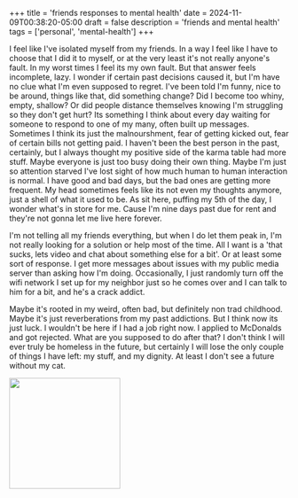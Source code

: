 +++
title = 'friends responses to mental health'
date = 2024-11-09T00:38:20-05:00
draft = false
description = 'friends and mental health'
tags = ['personal', 'mental-health']
+++

I feel like I've isolated myself from my friends. In a way I feel like I have to choose that I did it to myself, or at the very least it's not really anyone's fault. In my worst times I feel its my own fault. But that answer feels incomplete, lazy. I wonder if certain past decisions caused it, but I'm have no clue what I'm even supposed to regret. I've been told I'm funny, nice to be around, things like that, did something change? Did I become too whiny, empty, shallow? Or did people distance themselves knowing I'm struggling so they don't get hurt? Its something I think about every day waiting for someone to respond to one of my many, often built up messages. Sometimes I think its just the malnourshment, fear of getting kicked out, fear of certain bills not getting paid. I haven't been the best person in the past, certainly, but I always thought my positive side of the karma table had more stuff. Maybe everyone is just too busy doing their own thing. Maybe I'm just so attention starved I've lost sight of how much human to human interaction is normal. I have good and bad days, but the bad ones are getting more frequent. My head sometimes feels like its not even my thoughts anymore, just a shell of what it used to be. As sit here, puffing my 5th of the day, I wonder what's in store for me. Cause I'm nine days past due for rent and they're not gonna let me live here forever.

I'm not telling all my friends everything, but when I do let them peak in, I'm not really looking for a solution or help most of the time. All I want is a 'that sucks, lets video and chat about something else for a bit'. Or at least some sort of response. I get more messages about issues with my public media server than asking how I'm doing. Occasionally, I just randomly turn off the wifi network I set up for my neighbor just so he comes over and I can talk to him for a bit, and he's a crack addict. 

Maybe it's rooted in my weird, often bad, but definitely non trad childhood. Maybe it's just reverberations from my past addictions. But I think now its just luck. I wouldn't be here if I had a job right now. I applied to McDonalds and got rejected. What are you supposed to do after that? I don't think I will ever truly be homeless in the future, but certainly I will lose the only couple of things I have left: my stuff, and my dignity. At least I don't see a future without my cat.


<img width="200px" src="/blog/friends-and-mental-health/friends-mental-health-smiley.jpg" />